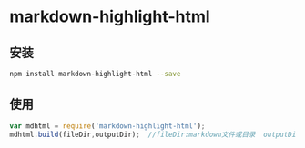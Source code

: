 # markdown-highlight-html

## 安装

```bash
npm install markdown-highlight-html --save
```

## 使用

```javascript
var mdhtml = require('markdown-highlight-html');
mdhtml.build(fileDir,outputDir);  //fileDir:markdown文件或目录  outputDir:输出目录
```